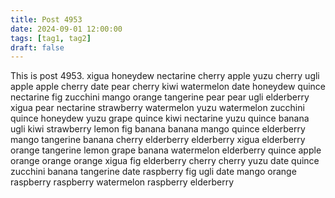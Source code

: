 ```yaml
---
title: Post 4953
date: 2024-09-01 12:00:00
tags: [tag1, tag2]
draft: false
---
```

This is post 4953.
xigua
honeydew
nectarine
cherry
apple
yuzu
cherry
ugli
apple
apple
cherry
date
pear
cherry
kiwi
watermelon
date
honeydew
quince
nectarine
fig
zucchini
mango
orange
tangerine
pear
pear
ugli
elderberry
xigua
pear
nectarine
strawberry
watermelon
yuzu
watermelon
zucchini
quince
honeydew
yuzu
grape
quince
kiwi
nectarine
yuzu
quince
banana
ugli
kiwi
strawberry
lemon
fig
banana
banana
mango
quince
elderberry
mango
tangerine
banana
cherry
elderberry
elderberry
xigua
elderberry
orange
tangerine
lemon
grape
banana
watermelon
elderberry
quince
apple
orange
orange
orange
xigua
fig
elderberry
cherry
cherry
yuzu
date
quince
zucchini
banana
tangerine
date
raspberry
fig
ugli
date
mango
orange
raspberry
raspberry
watermelon
raspberry
elderberry
